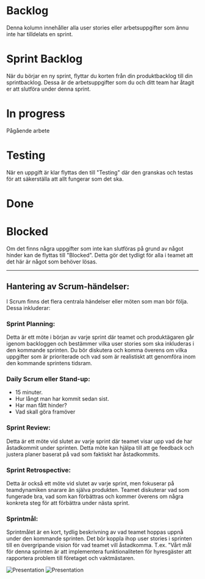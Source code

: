 
# Backlog

Denna kolumn innehåller alla user stories eller arbetsuppgifter som ännu inte har tilldelats en sprint.

# Sprint Backlog

När du börjar en ny sprint, flyttar du korten från din produktbacklog till din sprintbacklog. Dessa är de arbetsuppgifter som du och ditt team har åtagit er att slutföra under denna sprint.

# In progress

Pågående arbete

# Testing

När en uppgift är klar flyttas den till "Testing" där den granskas och testas för att säkerställa att allt fungerar som det ska.

# Done

# Blocked

Om det finns några uppgifter som inte kan slutföras på grund av något hinder kan de flyttas till "Blocked". Detta gör det tydligt för alla i teamet att det här är något som behöver lösas.

---

## Hantering av Scrum-händelser:

I Scrum finns det flera centrala händelser eller möten som man bör följa. Dessa inkluderar:

### Sprint Planning: 

Detta är ett möte i början av varje sprint där teamet och produktägaren går igenom backloggen och bestämmer vilka user stories som ska inkluderas i den kommande sprinten. Du bör diskutera och komma överens om vilka uppgifter som är prioriterade och vad som är realistiskt att genomföra inom den kommande sprintens tidsram.

### Daily Scrum eller Stand-up:

- 15 minuter. 
- Hur långt man har kommit sedan sist.
- Har man fått hinder?
- Vad skall göra framöver

### Sprint Review: 

Detta är ett möte vid slutet av varje sprint där teamet visar upp vad de har åstadkommit under sprinten. Detta möte kan hjälpa till att ge feedback och justera planer baserat på vad som faktiskt har åstadkommits.

### Sprint Retrospective:

Detta är också ett möte vid slutet av varje sprint, men fokuserar på teamdynamiken snarare än själva produkten. Teamet diskuterar vad som fungerade bra, vad som kan förbättras och kommer överens om några konkreta steg för att förbättra under nästa sprint.

### Sprintmål:

Sprintmålet är en kort, tydlig beskrivning av vad teamet hoppas uppnå under den kommande sprinten. Det bör koppla ihop user stories i sprinten till en övergripande vision för vad teamet vill åstadkomma. T.ex. "Vårt mål för denna sprinten är att implementera funktionaliteten för hyresgäster att rapportera problem till företaget och vaktmästaren.

![Presentation](01-Scrum)
![Presentation](02-Scrum)

